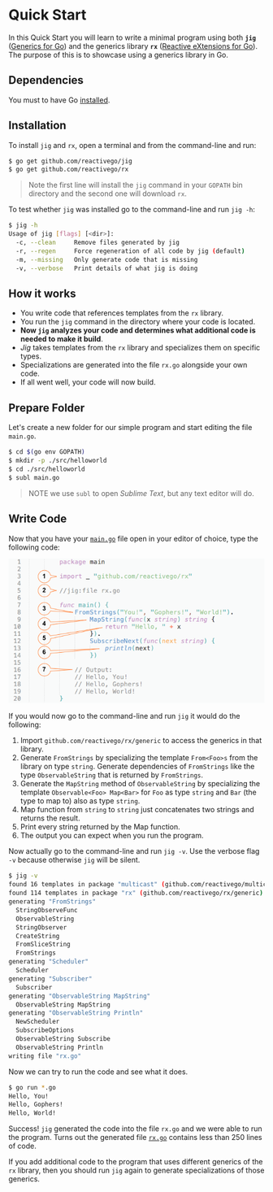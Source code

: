 # Quick Start

In this Quick Start you will learn to write a minimal program using both **`jig`** ([Generics for Go](https://github.com/reactivego/jig)) and the generics library **`rx`** ([Reactive eXtensions for Go](https://github.com/reactivego/rx)). The purpose of this is to showcase using a generics library in Go.
## Dependencies

You must to have Go [installed](https://golang.org/doc/install#install).

## Installation


To install `jig` and `rx`, open a terminal and from the command-line and run:

```bash
$ go get github.com/reactivego/jig
$ go get github.com/reactivego/rx
```

> Note the first line will install the `jig` command in your `GOPATH` bin directory and the second one will download `rx`.

To test whether `jig` was installed go to the command-line and run `jig -h`:

```bash
$ jig -h
Usage of jig [flags] [<dir>]:
  -c, --clean     Remove files generated by jig
  -r, --regen     Force regeneration of all code by jig (default)
  -m, --missing   Only generate code that is missing
  -v, --verbose   Print details of what jig is doing
```


## How it works

- You write code that references templates from the `rx` library.
- You run the `jig` command in the directory where your code is located.
- **Now `jig` analyzes your code and determines what additional code is needed to make it build**.
- *Jig* takes templates from the `rx` library and specializes them on specific types.
- Specializations are generated into the file `rx.go` alongside your own code.
- If all went well, your code will now build.

## Prepare Folder

Let's create a new folder for our simple program and start editing the file `main.go`.

```bash
$ cd $(go env GOPATH)
$ mkdir -p ./src/helloworld
$ cd ./src/helloworld
$ subl main.go
```
> NOTE we use `subl` to open *Sublime Text*, but any text editor will do.

## Write Code
Now that you have your [`main.go`](../example/rx/main.go) file open in your editor of choice, type the following code:

![Hello World Program](doc/helloworld.png)

If you would now go to the command-line and run `jig` it would do the following:

1. Import `github.com/reactivego/rx/generic` to access the generics in that library.
2. Generate `FromStrings` by specializing the template `From<Foo>s` from the library on type `string`. Generate dependencies of `FromStrings` like the type `ObservableString` that is returned by `FromStrings`.
3. Generate the `MapString` method of `ObservableString` by specializing the template `Observable<Foo> Map<Bar>` for `Foo` as type `string` and `Bar` (the type to map to) also as type `string`.
4. Map function from `string` to `string` just concatenates two strings and returns the result.
5. Print every string returned by the Map function.
6. The output you can expect when you run the program.

Now actually go to the command-line and run `jig -v`. Use the verbose flag `-v` because otherwise `jig` will be silent.

```bash
$ jig -v
found 16 templates in package "multicast" (github.com/reactivego/multicast/generic)
found 114 templates in package "rx" (github.com/reactivego/rx/generic)
generating "FromStrings"
  StringObserveFunc
  ObservableString
  StringObserver
  CreateString
  FromSliceString
  FromStrings
generating "Scheduler"
  Scheduler
generating "Subscriber"
  Subscriber
generating "ObservableString MapString"
  ObservableString MapString
generating "ObservableString Println"
  NewScheduler
  SubscribeOptions
  ObservableString Subscribe
  ObservableString Println
writing file "rx.go"
```

Now we can try to run the code and see what it does.

```bash
$ go run *.go
Hello, You!
Hello, Gophers!
Hello, World!
```

Success! `jig` generated the code into the file `rx.go` and we were able to run the program.
Turns out the generated file [`rx.go`](example/rx/rx.go) contains less than 250 lines of code.

If you add additional code to the program that uses different generics of the `rx` library, then you should run `jig` again to generate specializations of those generics.

